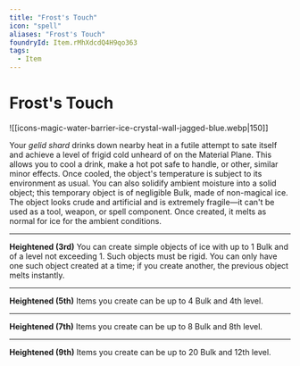 ```yaml
---
title: "Frost's Touch"
icon: "spell"
aliases: "Frost's Touch"
foundryId: Item.rMhXdcdQ4H9qo363
tags:
  - Item
---
```


# Frost's Touch
![[icons-magic-water-barrier-ice-crystal-wall-jagged-blue.webp|150]]

Your _gelid shard_ drinks down nearby heat in a futile attempt to sate itself and achieve a level of frigid cold unheard of on the Material Plane. This allows you to cool a drink, make a hot pot safe to handle, or other, similar minor effects. Once cooled, the object's temperature is subject to its environment as usual. You can also solidify ambient moisture into a solid object; this temporary object is of negligible Bulk, made of non-magical ice. The object looks crude and artificial and is extremely fragile—it can't be used as a tool, weapon, or spell component. Once created, it melts as normal for ice for the ambient conditions.

* * *

**Heightened (3rd)** You can create simple objects of ice with up to 1 Bulk and of a level not exceeding 1. Such objects must be rigid. You can only have one such object created at a time; if you create another, the previous object melts instantly.

* * *

**Heightened (5th)** Items you create can be up to 4 Bulk and 4th level.

* * *

**Heightened (7th)** Items you create can be up to 8 Bulk and 8th level.

* * *

**Heightened (9th)** Items you create can be up to 20 Bulk and 12th level.
